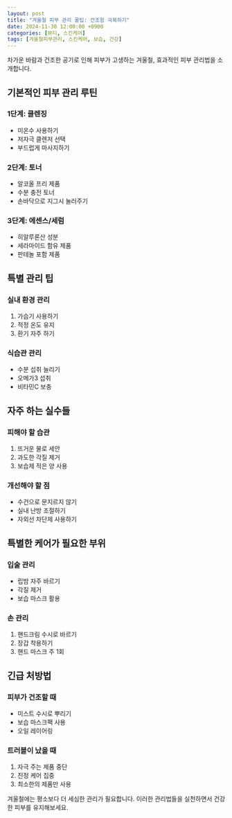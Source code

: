 ```yaml
---
layout: post
title: "겨울철 피부 관리 꿀팁: 건조함 극복하기"
date: 2024-11-30 12:00:00 +0900
categories: [뷰티, 스킨케어]
tags: [겨울철피부관리, 스킨케어, 보습, 건강]
---
```


차가운 바람과 건조한 공기로 인해 피부가 고생하는 겨울철, 효과적인 피부 관리법을 소개합니다.

## 기본적인 피부 관리 루틴

### 1단계: 클렌징
- 미온수 사용하기
- 저자극 클렌저 선택
- 부드럽게 마사지하기

### 2단계: 토너
- 알코올 프리 제품
- 수분 충전 토너
- 손바닥으로 지그시 눌러주기

### 3단계: 에센스/세럼
- 히알루론산 성분
- 세라마이드 함유 제품
- 판테놀 포함 제품

## 특별 관리 팁

### 실내 환경 관리
1. 가습기 사용하기
2. 적정 온도 유지
3. 환기 자주 하기

### 식습관 관리
- 수분 섭취 늘리기
- 오메가3 섭취
- 비타민C 보충

## 자주 하는 실수들

### 피해야 할 습관
1. 뜨거운 물로 세안
2. 과도한 각질 제거
3. 보습제 적은 양 사용

### 개선해야 할 점
- 수건으로 문지르지 않기
- 실내 난방 조절하기
- 자외선 차단제 사용하기

## 특별한 케어가 필요한 부위

### 입술 관리
- 립밤 자주 바르기
- 각질 제거
- 보습 마스크 활용

### 손 관리
1. 핸드크림 수시로 바르기
2. 장갑 착용하기
3. 핸드 마스크 주 1회

## 긴급 처방법

### 피부가 건조할 때
- 미스트 수시로 뿌리기
- 보습 마스크팩 사용
- 오일 레이어링

### 트러블이 났을 때
1. 자극 주는 제품 중단
2. 진정 케어 집중
3. 최소한의 제품만 사용

겨울철에는 평소보다 더 세심한 관리가 필요합니다. 이러한 관리법들을 실천하면서 건강한 피부를 유지해보세요.
